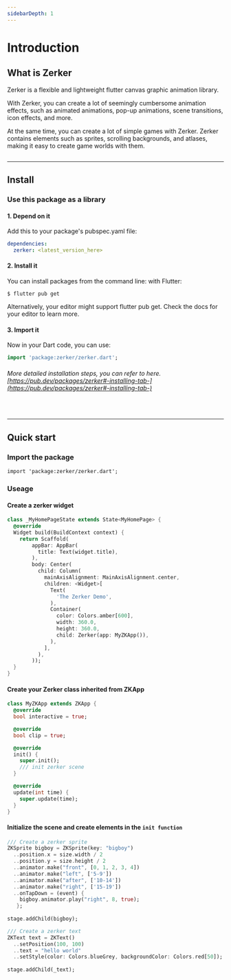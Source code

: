 ```yaml
---
sidebarDepth: 1
---
```


# Introduction

## What is Zerker

Zerker is a flexible and lightweight flutter canvas graphic animation library.

With Zerker, you can create a lot of seemingly cumbersome animation effects, such as animated animations, pop-up animations, scene transitions, icon effects, and more.

At the same time, you can create a lot of simple games with Zerker. Zerker contains elements such as sprites, scrolling backgrounds, and atlases, making it easy to create game worlds with them.

<img :src="$withBase('/images/fp.png')" alt="">

---

## Install

### Use this package as a library
#### 1. Depend on it
Add this to your package's pubspec.yaml file:

```yaml
dependencies:
  zerker: <latest_version_here>
```

#### 2. Install it
You can install packages from the command line:
with Flutter:

```shell
$ flutter pub get
```

Alternatively, your editor might support flutter pub get. Check the docs for your editor to learn more.

#### 3. Import it
Now in your Dart code, you can use:

```dart
import 'package:zerker/zerker.dart';
```

###### More detailed installation steps, you can refer to here. [https://pub.dev/packages/zerker#-installing-tab-](https://pub.dev/packages/zerker#-installing-tab-)
</br>

<img :src="$withBase('/images/wallpaper/07.jpg')" alt="">

---

## Quick start

### Import the package
```
import 'package:zerker/zerker.dart';
```

### Useage

#### Create a zerker widget

```dart
class _MyHomePageState extends State<MyHomePage> {
  @override
  Widget build(BuildContext context) {
    return Scaffold(
        appBar: AppBar(
          title: Text(widget.title),
        ),
        body: Center(
          child: Column(
            mainAxisAlignment: MainAxisAlignment.center,
            children: <Widget>[
              Text(
                'The Zerker Demo',
              ),
              Container(
                color: Colors.amber[600],
                width: 360.0,
                height: 360.0,
                child: Zerker(app: MyZKApp()),
              ),
            ],
          ),
        ));
  }
}
```

#### Create your Zerker class inherited from ZKApp

```dart
class MyZKApp extends ZKApp {
  @override
  bool interactive = true;

  @override
  bool clip = true;

  @override
  init() {
    super.init();
    /// init zerker scene
  }

  @override
  update(int time) {
    super.update(time);
  }
}
```

#### Initialize the scene and create elements in the `init function`

```dart
/// Create a zerker sprite
ZKSprite bigboy = ZKSprite(key: "bigboy")
  ..position.x = size.width / 2
  ..position.y = size.height / 2
  ..animator.make("front", [0, 1, 2, 3, 4])
  ..animator.make("left", ['5-9'])
  ..animator.make("after", ['10-14'])
  ..animator.make("right", ['15-19'])
  ..onTapDown = (event) {
    bigboy.animator.play("right", 8, true);
   };
   
stage.addChild(bigboy);

/// Create a zerker text
ZKText text = ZKText()
  ..setPosition(100, 100)
  ..text = "hello world"
  ..setStyle(color: Colors.blueGrey, backgroundColor: Colors.red[50]);
  
stage.addChild(_text);
```

<img :src="$withBase('/images/flutter.jpg')" alt="">

